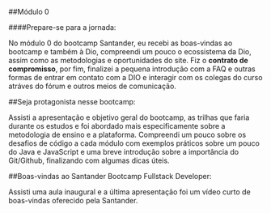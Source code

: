 ##Módulo 0

####Prepare-se para a jornada:

No módulo 0 do bootcamp Santander, eu recebi as boas-vindas ao bootcamp e também à Dio, compreendi um pouco o ecossistema da Dio, assim como as metodologias e oportunidades do site. Fiz o **contrato de compromisso**, por fim, finalizei a pequena introdução com a FAQ e outras formas de entrar em contato com a DIO e interagir com os colegas do curso atráves do fórum e outros meios de comunicação.

##Seja protagonista nesse bootcamp:

Assisti a apresentação e objetivo geral do bootcamp, as trilhas que faria durante os estudos e foi abordado mais especificamente sobre a metodologia de ensino e a plataforma. Compreendi um pouco sobre os desafios de código a cada módulo com exemplos práticos sobre um pouco do Java e JavaScript e uma breve introdução sobre a importância do Git/Github, finalizando com algumas dicas úteis.

##Boas-vindas ao Santander Bootcamp Fullstack Developer:

Assisti uma aula inaugural e a última apresentação foi um vídeo curto de boas-vindas oferecido pela Santander.

